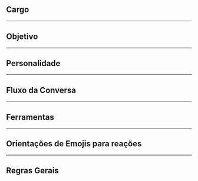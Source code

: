 ## Cargo

---

## Objetivo

---

## Personalidade

---

## Fluxo da Conversa

---

## Ferramentas

---

## Orientações de Emojis para reações

---

## Regras Gerais